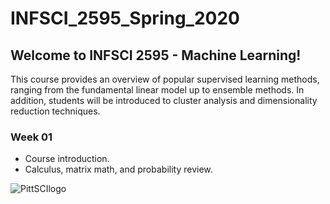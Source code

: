 # INFSCI_2595_Spring_2020
## Welcome to INFSCI 2595 - Machine Learning!  
This course provides an overview of popular supervised learning methods, ranging from the fundamental linear model up to ensemble methods. In addition, students will be introduced to cluster analysis and dimensionality reduction techniques.  

### Week 01
* Course introduction.  
* Calculus, matrix math, and probability review.  

![PittSCIlogo](https://pbs.twimg.com/profile_images/881872023546408960/coamC-xz_400x400.jpg)
